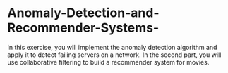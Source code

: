 # Anomaly-Detection-and-Recommender-Systems-
In this exercise, you will implement the anomaly detection algorithm and apply it to detect failing servers on a network. In the second part, you will use collaborative filtering to build a recommender system for movies.
